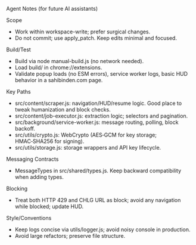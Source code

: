 Agent Notes (for future AI assistants)

Scope
- Work within workspace-write; prefer surgical changes.
- Do not commit; use apply_patch. Keep edits minimal and focused.

Build/Test
- Build via node manual-build.js (no network needed).
- Load build/ in chrome://extensions.
- Validate popup loads (no ESM errors), service worker logs, basic HUD behavior in a sahibinden.com page.

Key Paths
- src/content/scraper.js: navigation/HUD/resume logic. Good place to tweak humanization and block checks.
- src/content/job-executor.js: extraction logic; selectors and pagination.
- src/background/service-worker.js: message routing, polling, block backoff.
- src/utils/crypto.js: WebCrypto (AES‑GCM for key storage; HMAC‑SHA256 for signing).
- src/utils/storage.js: storage wrappers and API key lifecycle.

Messaging Contracts
- MessageTypes in src/shared/types.js. Keep backward compatibility when adding types.

Blocking
- Treat both HTTP 429 and CHLG URL as block; avoid any navigation while blocked; update HUD.

Style/Conventions
- Keep logs concise via utils/logger.js; avoid noisy console in production.
- Avoid large refactors; preserve file structure.


